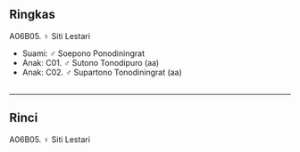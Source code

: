 ## Ringkas

A06B05. ♀ Siti Lestari
	<br/>

*	Suami: ♂ Soepono Ponodiningrat
	<br/>
*	Anak: C01. ♂ Sutono Tonodipuro (aa)
*	Anak: C02. ♂ Supartono Tonodiningrat (aa)
	<br/><br/>

-- -- --

## Rinci

A06B05. ♀ Siti Lestari
	<br/>
